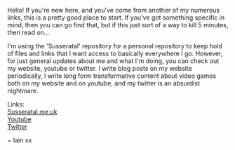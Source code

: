 Hello! If you're new here, and you've come from another of my numerous links, this is a pretty good place to start.
If you've got something specific in mind, then you can go find that, but if this just sort of a way to kill 5 minutes, then read on...

I'm using the 'Susseratal' repository for a personal repository to keep hold of files and links that I want access to basically everywhere I go. However, for just general updates about me and what I'm doing, you can check out my website, youtube or twitter. I write blog posts on my website periodically, I write long form transformative content about video games both on my website and on youtube, and my twitter is an absurdist nightmare.  

Links:  
[Susseratal.me.uk](http://susseratal.me.uk)  
[Youtube](https://www.youtube.com/channel/UC0iPDOFyP_TlPgiKEZT1i8g)  
[Twitter](https://twitter.com/@jtfjyrx)

~ Iain xx
